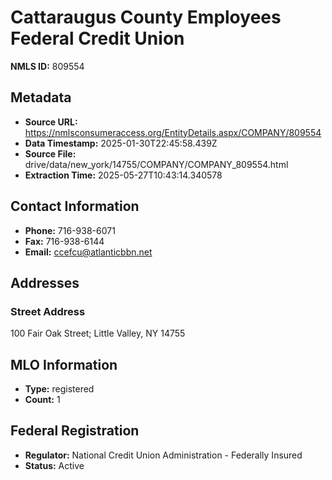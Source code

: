 # Cattaraugus County Employees Federal Credit Union

**NMLS ID:** 809554

## Metadata
- **Source URL:** https://nmlsconsumeraccess.org/EntityDetails.aspx/COMPANY/809554
- **Data Timestamp:** 2025-01-30T22:45:58.439Z
- **Source File:** drive/data/new_york/14755/COMPANY/COMPANY_809554.html
- **Extraction Time:** 2025-05-27T10:43:14.340578

## Contact Information
- **Phone:** 716-938-6071
- **Fax:** 716-938-6144
- **Email:** ccefcu@atlanticbbn.net

## Addresses
### Street Address
100 Fair Oak Street; Little Valley, NY 14755

## MLO Information
- **Type:** registered
- **Count:** 1

## Federal Registration
- **Regulator:** National Credit Union Administration - Federally Insured
- **Status:** Active
